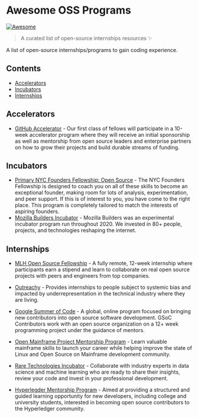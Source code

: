 # Awesome OSS Programs 
[![Awesome](https://awesome.re/badge.svg)](https://awesome.re)

> A curated list of open-source internships resources ✨

A list of open-source internships/programs to gain coding experience.

## Contents

- [Accelerators](#accelerators)
- [Incubators](#incubators)
- [Internships](#internships)

## Accelerators
- [GitHub Accelerator](https://accelerator.github.com/) - Our first class of fellows will participate in a 10-week accelerator program where they will receive an initial sponsorship as well as mentorship from open source leaders and enterprise partners on how to grow their projects and build durable streams of funding.

## Incubators
- [Primary NYC Founders Fellowship: Open Source](https://www.primary.vc/firstedition/posts/cohort-four-primary-nyc-founders-fellowship-open-source) - The NYC Founders Fellowship is designed to coach you on all of these skills to become an exceptional founder, making room for lots of analysis, experimentation, and peer support. If this is of interest to you, you have come to the right place. This program is completely tailored to match the interests of aspiring founders.
- [Mozilla Builders Incubator](https://builders.mozilla.community/) - Mozilla Builders was an experimental incubator program run throughout 2020. We invested in 80+ people, projects, and technologies reshaping the internet.

## Internships
- [MLH Open Source Fellowship](https://fellowship.mlh.io/) - A fully remote, 12-week internship where participants earn a stipend and learn to collaborate on real open source projects with peers and engineers from top companies.

- [Outreachy](https://www.outreachy.org/) - Provides internships to people subject to systemic bias and impacted by underrepresentation in the technical industry where they are living.
- [Google Summer of Code](https://summerofcode.withgoogle.com/) - A global, online program focused on bringing new contributors into open source software development. 
GSoC Contributors work with an open source organization on a 12+ week programming project under the guidance of mentors.
- [Open Mainframe Project Mentorship Program](https://www.openmainframeproject.org/all-projects/mentorship-program) - Learn valuable mainframe skills to launch your career while helping improve the state of Linux and Open Source on Mainframe development community.
- [Rare Technologies Incubator](https://rare-technologies.com/incubator/#details) - Collaborate with industry experts in data science and machine learning who are ready to share their insights, review your code and invest in your professional development.
- [Hyperlegder Mentorship Program](https://wiki.hyperledger.org/display/INTERN/How+to+Apply) - Aimed at providing a structured and guided learning opportunity for new developers, including college and university students, interested in becoming open source contributors to the Hyperledger community.
